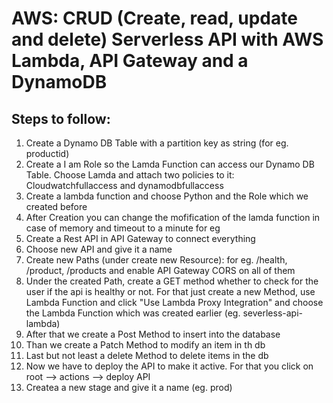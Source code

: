 # AWS: CRUD (Create, read, update and delete) Serverless API with AWS Lambda, API Gateway and a DynamoDB

## Steps to follow:
1. Create a Dynamo DB Table with a partition key as string (for eg. productid)
2. Create a I am Role so the Lamda Function can access our Dynamo DB Table. Choose Lamda and attach two policies to it: Cloudwatchfullaccess and dynamodbfullaccess 
3. Create a lambda function and choose Python and the Role which we created before
4. After Creation you can change the mofification of the lamda function in case of memory and timeout to a minute for eg
5. Create a Rest API in API Gateway to connect everything
6. Choose new API and give it a name
7. Create new Paths (under create new Resource): for eg. /health, /product, /products and enable API Gateway CORS on all of them
8. Under the created Path, create a GET method whether to check for the user if the api is healthy or not. For that just create a new Method, use Lambda Function and click "Use Lambda Proxy Integration" and choose the Lambda Function which was created earlier (eg. severless-api-lambda)
9. After that we create a Post Method to insert into the database
10. Than we create a Patch Method to modify an item in th db
11. Last but not least a delete Method to delete items in the db
12. Now we have to deploy the API to make it active. For that you click on root --> actions --> deploy API
13. Createa a new stage and give it a name (eg. prod)